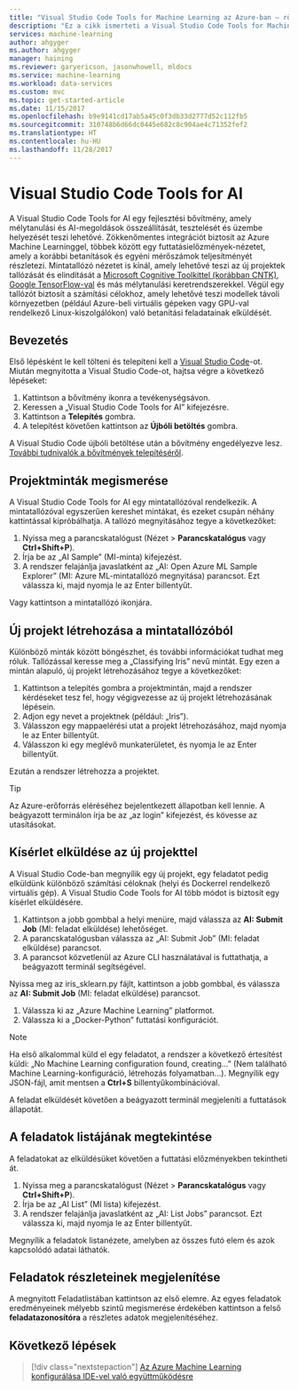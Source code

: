 ```yaml
---
title: "Visual Studio Code Tools for Machine Learning az Azure-ban – rövid útmutató | Microsoft Docs"
description: "Ez a cikk ismerteti a Visual Studio Code Tools for Machine Learning használatának első lépéseit, egy kísérlet létrehozásától egy modell tanításán át egy webszolgáltatás üzembe helyezéséig."
services: machine-learning
author: ahgyger
ms.author: ahgyger
manager: haining
ms.reviewer: garyericson, jasonwhowell, mldocs
ms.service: machine-learning
ms.workload: data-services
ms.custom: mvc
ms.topic: get-started-article
ms.date: 11/15/2017
ms.openlocfilehash: b9e9141cd17ab5a45c0f3db33d2777d52c112fb5
ms.sourcegitcommit: 310748b6d66dc0445e682c8c904ae4c71352fef2
ms.translationtype: HT
ms.contentlocale: hu-HU
ms.lasthandoff: 11/28/2017
---
```

# <a name="visual-studio-code-tools-for-ai"></a>Visual Studio Code Tools for AI
A Visual Studio Code Tools for AI egy fejlesztési bővítmény, amely mélytanulási és AI-megoldások összeállítását, tesztelését és üzembe helyezését teszi lehetővé. Zökkenőmentes integrációt biztosít az Azure Machine Learninggel, többek között egy futtatásielőzmények-nézetet, amely a korábbi betanítások és egyéni mérőszámok teljesítményét részletezi. Mintatallózó nézetet is kínál, amely lehetővé teszi az új projektek tallózását és elindítását a [Microsoft Cognitive Toolkittel (korábban CNTK)](http://www.microsoft.com/en-us/cognitive-toolkit), [Google TensorFlow-val](https://www.tensorflow.org) és más mélytanulási keretrendszerekkel. Végül egy tallózót biztosít a számítási célokhoz, amely lehetővé teszi modellek távoli környezetben (például Azure-beli virtuális gépeken vagy GPU-val rendelkező Linux-kiszolgálókon) való betanítási feladatainak elküldését. 
 
## <a name="getting-started"></a>Bevezetés 
Első lépésként le kell tölteni és telepíteni kell a [Visual Studio Code](https://code.visualstudio.com/Download)-ot. Miután megnyitotta a Visual Studio Code-ot, hajtsa végre a következő lépéseket:
1. Kattintson a bővítmény ikonra a tevékenységsávon. 
2. Keressen a „Visual Studio Code Tools for AI” kifejezésre. 
3. Kattintson a **Telepítés** gombra. 
4. A telepítést követően kattintson az **Újbóli betöltés** gombra. 

A Visual Studio Code újbóli betöltése után a bővítmény engedélyezve lesz. [További tudnivalók a bővítmények telepítéséről](https://code.visualstudio.com/docs/editor/extension-gallery).

## <a name="exploring-project-samples"></a>Projektminták megismerése
A Visual Studio Code Tools for AI egy mintatallózóval rendelkezik. A mintatallózóval egyszerűen kereshet mintákat, és ezeket csupán néhány kattintással kipróbálhatja. A tallózó megnyitásához tegye a következőket:   
1. Nyissa meg a parancskatalógust (Nézet > **Parancskatalógus** vagy **Ctrl+Shift+P**).
2. Írja be az „AI Sample” (MI-minta) kifejezést. 
3. A rendszer felajánlja javaslatként az „AI: Open Azure ML Sample Explorer” (MI: Azure ML-mintatallózó megnyitása) parancsot. Ezt válassza ki, majd nyomja le az Enter billentyűt. 

Vagy kattintson a mintatallózó ikonjára.

## <a name="creating-a-new-project-from-the-sample-explorer"></a>Új projekt létrehozása a mintatallózóból 
Különböző minták között böngészhet, és további információkat tudhat meg róluk. Tallózással keresse meg a „Classifying Iris” nevű mintát. Egy ezen a mintán alapuló, új projekt létrehozásához tegye a következőket:
1. Kattintson a telepítés gombra a projektmintán, majd a rendszer kérdéseket tesz fel, hogy végigvezesse az új projekt létrehozásának lépésein. 
2. Adjon egy nevet a projektnek (például: „Iris”).
3. Válasszon egy mappaelérési utat a projekt létrehozásához, majd nyomja le az Enter billentyűt. 
4. Válasszon ki egy meglévő munkaterületet, és nyomja le az Enter billentyűt.

Ezután a rendszer létrehozza a projektet.

> [!TIP]
> Az Azure-erőforrás eléréséhez bejelentkezett állapotban kell lennie. A beágyazott terminálon írja be az „az login” kifejezést, és kövesse az utasításokat. 

## <a name="submitting-experiment-with-the-new-project"></a>Kísérlet elküldése az új projekttel
A Visual Studio Code-ban megnyílik egy új projekt, egy feladatot pedig elküldünk különböző számítási céloknak (helyi és Dockerrel rendelkező virtuális gép).
A Visual Studio Code Tools for AI több módot is biztosít egy kísérlet elküldésére. 
1. Kattintson a jobb gombbal a helyi menüre, majd válassza az **AI: Submit Job** (MI: feladat elküldése) lehetőséget.
2. A parancskatalógusban válassza az „AI: Submit Job” (MI: feladat elküldése) parancsot.
3. A parancsot közvetlenül az Azure CLI használatával is futtathatja, a beágyazott terminál segítségével.

Nyissa meg az iris_sklearn.py fájlt, kattintson a jobb gombbal, és válassza az **AI: Submit Job** (MI: feladat elküldése) parancsot.
1. Válassza ki az „Azure Machine Learning” platformot.
2. Válassza ki a „Docker-Python” futtatási konfigurációt.

> [!NOTE]
> Ha első alkalommal küld el egy feladatot, a rendszer a következő értesítést küldi: „No Machine Learning configuration found, creating...” (Nem található Machine Learning-konfiguráció, létrehozás folyamatban...). Megnyílik egy JSON-fájl, amit mentsen a **Ctrl+S** billentyűkombinációval.

A feladat elküldését követően a beágyazott terminál megjeleníti a futtatások állapotát. 

## <a name="view-list-of-jobs"></a>A feladatok listájának megtekintése
A feladatokat az elküldésüket követően a futtatási előzményekben tekintheti át.
1. Nyissa meg a parancskatalógust (Nézet > **Parancskatalógus** vagy **Ctrl+Shift+P**).
2. Írja be az „AI List” (MI lista) kifejezést.
3. A rendszer felajánlja javaslatként az „AI: List Jobs” parancsot. Ezt válassza ki, majd nyomja le az Enter billentyűt.

Megnyílik a feladatok listanézete, amelyben az összes futó elem és azok kapcsolódó adatai láthatók.

## <a name="view-job-details"></a>Feladatok részleteinek megjelenítése
A megnyitott Feladatlistában kattintson az első elemre.
Az egyes feladatok eredményeinek mélyebb szintű megismerése érdekében kattintson a felső **feladatazonosítóra** a részletes adatok megjelenítéséhez. 

## <a name="next-steps"></a>Következő lépések
> [!div class="nextstepaction"]
> [Az Azure Machine Learning konfigurálása IDE-vel való együttműködésre](./how-to-configure-your-IDE.md)
